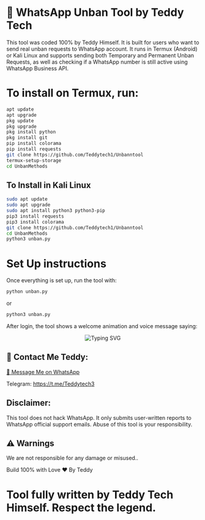 # 📲 WhatsApp Unban Tool by Teddy Tech 

This tool was coded 100% by Teddy Himself. It is built for users who want to send real unban requests to WhatsApp account. It runs in Termux (Android) or Kali Linux and supports sending both Temporary and Permanent Unban Requests, as well as checking if a WhatsApp number is still active using WhatsApp Business API.

# To install on Termux, run:

```bash
apt update
apt upgrade
pkg update
pkg upgrade
pkg install python 
pkg install git
pip install colorama 
pip install requests
git clone https://github.com/Teddytech1/Unbanntool 
termux-setup-storage
cd UnbanMethods
```
## To Install in Kali Linux 

```bash
sudo apt update
sudo apt upgrade
sudo apt install python3 python3-pip
pip3 install requests
pip3 install colorama
git clone https://github.com/Teddytech1/Unbanntool
cd UnbanMethods
python3 unban.py

```
# Set Up instructions 
Once everything is set up, run the tool with:

```bash
python unban.py
```
or

```bash
python3 unban.py
```
After login, the tool shows a welcome animation and voice message saying:

<p align="center">
  <img src="https://readme-typing-svg.demolab.com?font=Fira+Code&size=22&duration=4500&pause=1000&color=2FF713&center=true&vCenter=true&width=700&lines=This+Unban+method+was+Coded+By+Teddy+Tech+Himself;It+is+100%25+working+no+Fake+report+it+works+fast+as+possible" alt="Typing SVG" />
</p>


## 📲 Contact Me Teddy:

[💬 Message Me on WhatsApp](https://wa.me/254799963583?text=HI%20Teddy%0APlease%20I%20will%20love%20to%20learn%20more%20about%20Coding.%20How%20can%20I%20start%3F)

Telegram: https://t.me/Teddytech3

## Disclaimer: 

This tool does not hack WhatsApp. It only submits user-written reports to WhatsApp official support emails. Abuse of this tool is your responsibility.

## ⚠️ Warnings

We are not responsible for any damage or misused.. 

Build 100% with Love ❤ By Teddy

# Tool fully written by  Teddy Tech Himself. Respect the legend.
